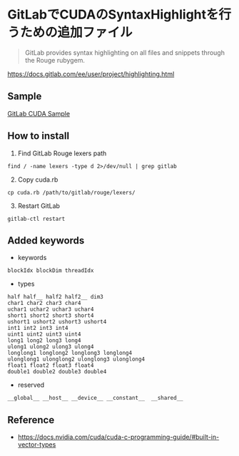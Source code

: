 # GitLabでCUDAのSyntaxHighlightを行うための追加ファイル

> GitLab provides syntax highlighting on all files and snippets through the Rouge rubygem.

https://docs.gitlab.com/ee/user/project/highlighting.html

## Sample
[GitLab CUDA Sample](https://gitlab.momo86.net/mutsuki/gitlab-cuda/blob/master/sample.cu)

## How to install

1. Find GitLab Rouge lexers path
```
find / -name lexers -type d 2>/dev/null | grep gitlab
```

2. Copy cuda.rb
```
cp cuda.rb /path/to/gitlab/rouge/lexers/
```

3. Restart GitLab
```
gitlab-ctl restart
```


## Added keywords

- keywords
```cuda
blockIdx blockDim threadIdx
```

- types
```cuda
half half__ half2 half2__ dim3
char1 char2 char3 char4
uchar1 uchar2 uchar3 uchar4
short1 short2 short3 short4
ushort1 ushort2 ushort3 ushort4
int1 int2 int3 int4
uint1 uint2 uint3 uint4
long1 long2 long3 long4
ulong1 ulong2 ulong3 ulong4
longlong1 longlong2 longlong3 longlong4
ulonglong1 ulonglong2 ulonglong3 ulonglong4
float1 float2 float3 float4
double1 double2 double3 double4
```

- reserved
```cuda
__global__ __host__ __device__ __constant__  __shared__
```


## Reference
- https://docs.nvidia.com/cuda/cuda-c-programming-guide/#built-in-vector-types

